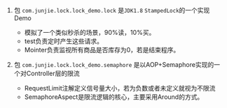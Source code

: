 
1. 包 `com.junjie.lock.lock_demo.lock` 是`JDK1.8` `StampedLock`的一个实现Demo
   - 模拟了一个类似秒杀的场景，90%读，10%买。
   - test负责定时产生这些请求。
   - Mointer负责监视所有商品是否库存为0，若是结束程序。

2. 包 `com.junjie.lock.lock_demo.semaphore` 是以AOP+Semaphore实现的一个对Controller层的限流
   - RequestLimit注解定义信号量大小，若为负数或者未定义就视为不限流
   - SemaphoreAspect是限流逻辑的核心，主要采用Around的方式。
   